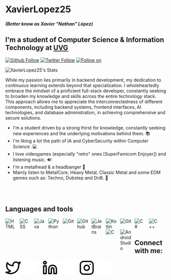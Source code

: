 # XavierLopez25
##### (Better know as Xavier "Nathan" López)
##
##
## I'm a student of Computer Science & Information Technology at [UVG](https://www.uvg.edu.gt/)
[![Github Follow](https://img.shields.io/github/followers/XavierLopez25?label=Follow&color=C9C9C9&style=for-the-badge&logo=github)](https://github.com/XavierLopez25)
[![Twitter Follow](https://img.shields.io/twitter/follow/XLopezN8?color=1DA1F2&logo=twitter&style=for-the-badge)](https://twitter.com/intent/follow?original_referer=https%3A%2F%2Fgithub.com%2FcodeSTACKr&screen_name=XLopezN8)
[![Follow on ](https://img.shields.io/badge/Follow%20on%20Instagram-%40nathan_nugget-orange)](https://www.instagram.com/nathan_nugget/)

![XavierLopez25's Stats](https://github-readme-stats.vercel.app/api?username=XavierLopez25&theme=react&show_icons=true&hide_border=true&count_private=true)

While my passion lies primarily in backend development, my dedication to continuous learning extends beyond that specialization. I wholeheartedly embrace the mindset of a proficient full-stack developer, constantly seeking to broaden my knowledge and skills across the entire technology stack. This approach allows me to appreciate the interconnectedness of different components, including backend systems, frontend interfaces, AI technologies, and database administration, in achieving comprehensive and secure solutions.

- I'm a student driven by a strong thirst for knowledge, constantly seeking new experiences and the underlying motivations behind them. 📚
- I'm liking a lot the path of IA and CyberSecurity within Computer Science .💻
- I love videogames (especially "retro" ones [SuperFamicom Enjoyer]) and listening music. 🔊
- I'm a metalhead & a headbanger 🎸
- Mainly listen to MetalCore, Heavy Metal, Classic Metal and some EDM genres such as: Techno, Dubstep and DnB. 🎵

<br />
<br />

## Languages and tools

[<img align="left" alt="HTML" width="35px" src="https://cdn.jsdelivr.net/gh/devicons/devicon/icons/html5/html5-plain.svg" style="padding-right:10px;" />]()

[<img align="left" alt="CSS" width="35px" src="https://cdn.jsdelivr.net/gh/devicons/devicon/icons/css3/css3-plain.svg" style="padding-right:10px;" />]()

[<img align="left" alt="Java" width="35px" src="https://cdn.jsdelivr.net/gh/devicons/devicon/icons/java/java-original.svg" style="padding-right:10px;" />]()

[<img align="left" alt="Python" width="35px" src="https://cdn.jsdelivr.net/gh/devicons/devicon/icons/python/python-original.svg" style="padding-right:10px;" />]()

[<img align="left" alt="Git" width="35px" src="https://cdn.jsdelivr.net/gh/devicons/devicon/icons/git/git-original.svg" style="padding-right:10px;" />]()

[<img align="left" alt="Github" width="35px" src="https://cdn.jsdelivr.net/gh/devicons/devicon/icons/github/github-original.svg" style="padding-right:10px;" />]()

[<img align="left" alt="JetBrains" width="35px" src="https://cdn.jsdelivr.net/gh/devicons/devicon/icons/jetbrains/jetbrains-original.svg" style="padding-right:10px;" />]()

[<img align="left" alt="Kotlin" width="35px" src="https://cdn.jsdelivr.net/gh/devicons/devicon/icons/kotlin/kotlin-original.svg" style="padding-right:10px;" />]()

[<img align="left" alt="Git" width="35px" src="https://cdn.jsdelivr.net/gh/devicons/devicon/icons/git/git-plain.svg" style="padding-right:10px;" />]()

[<img align="left" alt="C#" width="35px" src="https://cdn.jsdelivr.net/gh/devicons/devicon/icons/csharp/csharp-plain.svg" style="padding-right:10px;" />]()

[<img align="left" alt="C++" width="35px" src="https://cdn.jsdelivr.net/gh/devicons/devicon/icons/cplusplus/cplusplus-plain.svg" style="padding-right:10px;" />]()

[<img align="left" alt="C" width="35px" src="https://cdn.jsdelivr.net/gh/devicons/devicon/icons/c/c-plain.svg" style="padding-right:10px;" />]()

[<img align="left" alt="Android Studio" width="35px" src="https://cdn.jsdelivr.net/gh/devicons/devicon/icons/androidstudio/androidstudio-original.svg" style="padding-right:10px;" />]()


<br />
<br />

## Connect with me:

[![website](./img/twitter-light.svg)](https://twitter.com/XLopezN8#gh-light-mode-only)
[![website](./img/twitter-dark.svg)](https://twitter.com/XLopezN8#gh-dark-mode-only)
&nbsp;&nbsp;
[![website](./img/linkedin-light.svg)](https://www.linkedin.com/in/aroldo-xavier-l%C3%B3pez-osoy-8a2863283/#gh-light-mode-only)
[![website](./img/linkedin-dark.svg)](https://www.linkedin.com/in/aroldo-xavier-l%C3%B3pez-osoy-8a2863283/#gh-dark-mode-only)
&nbsp;&nbsp;
[![website](./img/instagram-light.svg)](https://www.instagram.com/nathan_nugget/#gh-light-mode-only)
[![website](./img/instagram-dark.svg)](https://www.instagram.com/nathan_nugget/#gh-dark-mode-only)
